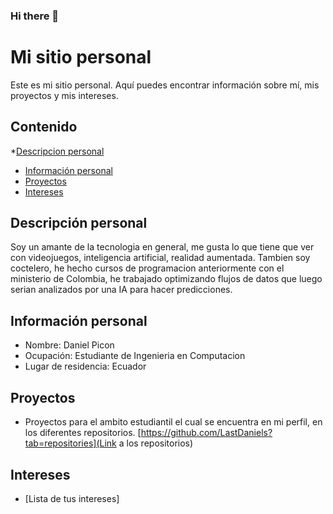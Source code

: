 ### Hi there 👋
# Mi sitio personal
Este es mi sitio personal. Aquí puedes encontrar información sobre mí, mis
proyectos y mis intereses.
## Contenido
*[Descripcion personal](#descripcion-personal)
* [Información personal](#información-personal)
* [Proyectos](#proyectos)
* [Intereses](#intereses)
## Descripción personal
Soy un amante de la tecnologia en general, me gusta lo que tiene que ver con videojuegos, inteligencia artificial, realidad aumentada.
Tambien soy coctelero, he hecho cursos de programacion anteriormente con el ministerio de Colombia, he trabajado optimizando flujos de datos que luego serian analizados por una IA para hacer predicciones.
## Información personal
* Nombre: Daniel Picon
* Ocupación: Estudiante de Ingenieria en Computacion
* Lugar de residencia: Ecuador

## Proyectos
* Proyectos para el ambito estudiantil el cual se encuentra en mi perfil, en los diferentes repositorios. [https://github.com/LastDaniels?tab=repositories](Link a los repositorios)
## Intereses
* [Lista de tus intereses]
